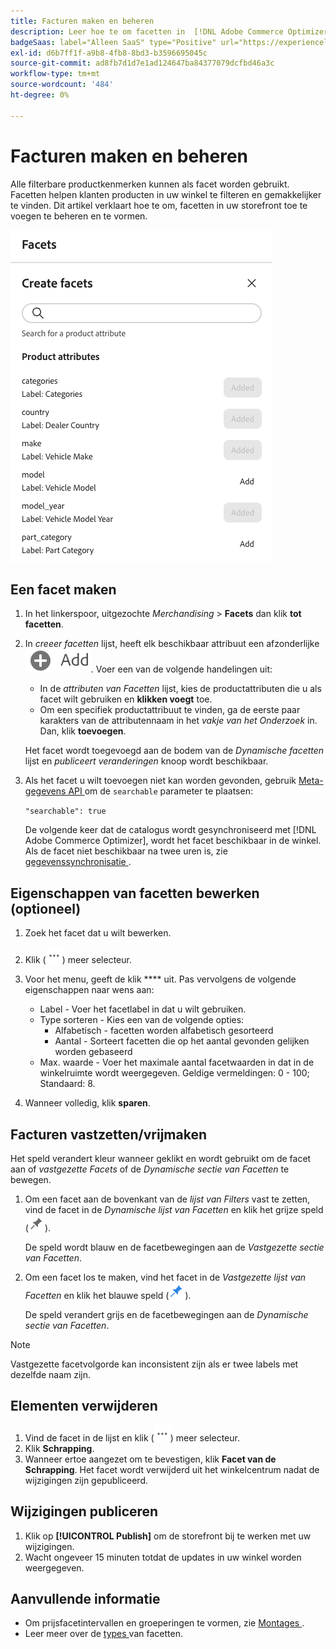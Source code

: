 ```yaml
---
title: Facturen maken en beheren
description: Leer hoe te om facetten in  [!DNL Adobe Commerce Optimizer] toe te voegen en te beheren.
badgeSaas: label="Alleen SaaS" type="Positive" url="https://experienceleague.adobe.com/en/docs/commerce/user-guides/product-solutions" tooltip="Alleen van toepassing op Adobe Commerce as a Cloud Service- en Adobe Commerce Optimizer-projecten (door Adobe beheerde SaaS-infrastructuur)."
exl-id: d6b7ff1f-a9b8-4fb8-8bd3-b3596695045c
source-git-commit: ad8fb7d1d7e1ad124647ba84377079dcfbd46a3c
workflow-type: tm+mt
source-wordcount: '484'
ht-degree: 0%

---
```


# Facturen maken en beheren

Alle filterbare productkenmerken kunnen als facet worden gebruikt. Facetten helpen klanten producten in uw winkel te filteren en gemakkelijker te vinden. Dit artikel verklaart hoe te om, facetten in uw storefront toe te voegen te beheren en te vormen.

![ creeer een Facet ](../../assets/create-facet.png)

## Een facet maken

1. In het linkerspoor, uitgezochte _Merchandising_ > **Facets** dan klik **tot facetten**.
1. In *creeer facetten* lijst, heeft elk beschikbaar attribuut een afzonderlijke ![ toevoegen knoop ](../../assets/btn-add.png). Voer een van de volgende handelingen uit:

   - In de *attributen van Facetten* lijst, kies de productattributen die u als facet wilt gebruiken en **klikken voegt** toe.
   - Om een specifiek productattribuut te vinden, ga de eerste paar karakters van de attributennaam in het *vakje van het Onderzoek* in. Dan, klik **toevoegen**.

   Het facet wordt toegevoegd aan de bodem van de *Dynamische facetten* lijst en *publiceert veranderingen* knoop wordt beschikbaar.

1. Als het facet u wilt toevoegen niet kan worden gevonden, gebruik [ Meta-gegevens API ](https://developer.adobe.com/commerce/services/reference/rest/#tag/Metadata) om de `searchable` parameter te plaatsen:

   `"searchable": true`

   De volgende keer dat de catalogus wordt gesynchroniseerd met [!DNL Adobe Commerce Optimizer], wordt het facet beschikbaar in de winkel. Als de facet niet beschikbaar na twee uren is, zie [ gegevenssynchronisatie ](../../setup/data-sync.md).

## Eigenschappen van facetten bewerken (optioneel)

1. Zoek het facet dat u wilt bewerken.
1. Klik (![ meer selecteur ](../../assets/btn-more.png)) meer selecteur.
1. Voor het menu, geeft de klik **** uit. Pas vervolgens de volgende eigenschappen naar wens aan:

   - Label - Voer het facetlabel in dat u wilt gebruiken.
   - Type sorteren - Kies een van de volgende opties:
      - Alfabetisch - facetten worden alfabetisch gesorteerd
      - Aantal - Sorteert facetten die op het aantal gevonden gelijken worden gebaseerd
   - Max. waarde - Voer het maximale aantal facetwaarden in dat in de winkelruimte wordt weergegeven. Geldige vermeldingen: 0 - 100; Standaard: 8.

1. Wanneer volledig, klik **sparen**.

## Facturen vastzetten/vrijmaken

Het speld verandert kleur wanneer geklikt en wordt gebruikt om de facet aan of *vastgezette Facets* of de *Dynamische sectie van Facetten* te bewegen.

1. Om een facet aan de bovenkant van de *lijst van Filters* vast te zetten, vind de facet in de *Dynamische lijst van Facetten* en klik het grijze speld (![ Vastzetten selecteur ](../../assets/btn-pin-gray.png)).

   De speld wordt blauw en de facetbewegingen aan de *Vastgezette sectie van Facetten*.

1. Om een facet los te maken, vind het facet in de *Vastgezette lijst van Facetten* en klik het blauwe speld (![ Vastzetten selecteur ](../../assets/btn-pin-blue.png)).

   De speld verandert grijs en de facetbewegingen aan de *Dynamische sectie van Facetten*.

>[!NOTE]
>
>Vastgezette facetvolgorde kan inconsistent zijn als er twee labels met dezelfde naam zijn.

## Elementen verwijderen

1. Vind de facet in de lijst en klik (![ Meer selecteur ](../../assets/btn-more.png)) meer selecteur.
1. Klik **Schrapping**.
1. Wanneer ertoe aangezet om te bevestigen, klik **Facet van de Schrapping**.
Het facet wordt verwijderd uit het winkelcentrum nadat de wijzigingen zijn gepubliceerd.

## Wijzigingen publiceren

1. Klik op **[!UICONTROL Publish]** om de storefront bij te werken met uw wijzigingen.
1. Wacht ongeveer 15 minuten totdat de updates in uw winkel worden weergegeven.

## Aanvullende informatie

- Om prijsfacetintervallen en groeperingen te vormen, zie [ Montages ](../../settings.md).
- Leer meer over de [ types ](type.md) van facetten.
